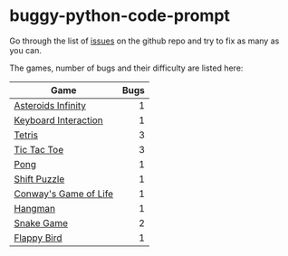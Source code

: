 # buggy-python-code-prompt

Go through the list of [issues](https://github.com/human-factors-software-engineering/buggy-python-code-prompt/issues) on the github repo and try to fix as many as you can.


The games, number of bugs and their difficulty are listed here:

| Game | Bugs |
|---------------------------------------------------------|-----:|
| [Asteroids Infinity](/asteroids-infinity/README.md) | 1 |
| [Keyboard Interaction](/keyboard-interaction/README.md) | 1 |
| [Tetris](/python-tetris/README.md) | 3 |
| [Tic Tac Toe](/tictactoe/README.md) | 3 |
| [Pong](/pong/README.md) | 1 |
| [Shift Puzzle](/shift-puzzle/README.md) | 1 |
| [Conway's Game of Life](/game-of-life/README.md) | 1 |
| [Hangman](/hangman/README.md) | 1 |
| [Snake Game](/snake/README.md) | 2 |
| [Flappy Bird](/snake/README.md) | 1 |
